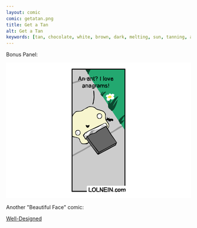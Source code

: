 ```yaml
---
layout: comic
comic: getatan.png
title: Get a Tan
alt: Get a Tan
keywords: [tan, chocolate, white, brown, dark, melting, sun, tanning, ant]
---
```


Bonus Panel:

![Get a Tan Bonus Panel](/images/getatan_bonus.png)

Another "Beautiful Face" comic:

[Well-Designed](https://lolnein.com/2017/11/04/welldesigned/)